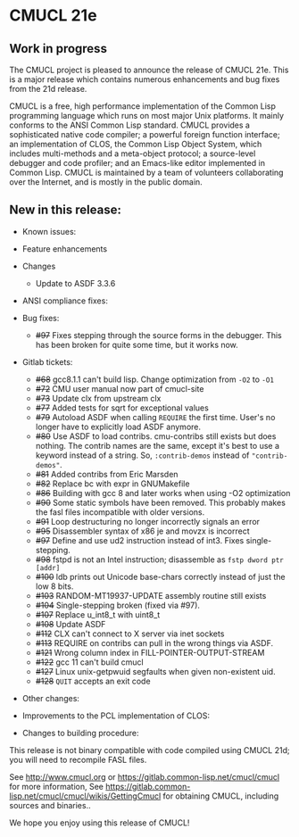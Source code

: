 # CMUCL 21e

## Work in progress

The CMUCL project is pleased to announce the release of CMUCL 21e.
This is a major release which contains numerous enhancements and bug
fixes from the 21d release.

CMUCL is a free, high performance implementation of the Common Lisp
programming language which runs on most major Unix platforms. It
mainly conforms to the ANSI Common Lisp standard. CMUCL provides a
sophisticated native code compiler; a powerful foreign function
interface; an implementation of CLOS, the Common Lisp Object System,
which includes multi-methods and a meta-object protocol; a
source-level debugger and code profiler; and an Emacs-like editor
implemented in Common Lisp. CMUCL is maintained by a team of
volunteers collaborating over the Internet, and is mostly in the
public domain.

## New in this release:
  * Known issues:
  * Feature enhancements
  * Changes
    * Update to ASDF 3.3.6
  * ANSI compliance fixes:
  * Bug fixes:
    * ~~#97~~ Fixes stepping through the source forms in the debugger.  This has been broken for quite some time, but it works now.

  * Gitlab tickets:
    * ~~#68~~ gcc8.1.1 can't build lisp.  Change optimization from `-O2` to `-O1`
    * ~~#72~~ CMU user manual now part of cmucl-site
    * ~~#73~~ Update clx from upstream clx
    * ~~#77~~ Added tests for sqrt for exceptional values
    * ~~#79~~ Autoload ASDF when calling `REQUIRE` the first time.  User's no longer have to explicitly load ASDF anymore.
    * ~~#80~~ Use ASDF to load contribs.  cmu-contribs still exists but does nothing.  The contrib names are the same, except it's best to use a keyword instead of a string.  So, `:contrib-demos` instead of `"contrib-demos"`.
    * ~~#81~~ Added contribs from Eric Marsden
    * ~~#82~~ Replace bc with expr in GNUMakefile
    * ~~#86~~ Building with gcc 8 and later works when using -O2 optimization
    * ~~#90~~ Some static symbols have been removed.  This probably makes the fasl files incompatible with older versions.
    * ~~#91~~ Loop destructuring no longer incorrectly signals an error
    * ~~#95~~ Disassembler syntax of x86 je and movzx is incorrect
    * ~~#97~~ Define and use ud2 instruction instead of int3.  Fixes single-stepping.
    * ~~#98~~ fstpd is not an Intel instruction; disassemble as `fstp dword ptr [addr]`
    * ~~#100~~ ldb prints out Unicode base-chars correctly instead of just the low 8 bits.
    * ~~#103~~ RANDOM-MT19937-UPDATE assembly routine still exists
    * ~~#104~~ Single-stepping broken (fixed via #97).
    * ~~#107~~ Replace u_int8_t with uint8_t
    * ~~#108~~ Update ASDF
    * ~~#112~~ CLX can't connect to X server via inet sockets
    * ~~#113~~ REQUIRE on contribs can pull in the wrong things via ASDF.
    * ~~#121~~ Wrong column index in FILL-POINTER-OUTPUT-STREAM
    * ~~#122~~ gcc 11 can't build cmucl
    * ~~#127~~ Linux unix-getpwuid segfaults when given non-existent uid.
    * ~~#128~~ `QUIT` accepts an exit code
  * Other changes:
  * Improvements to the PCL implementation of CLOS:
  * Changes to building procedure:

This release is not binary compatible with code compiled using CMUCL
21d; you will need to recompile FASL files.

See http://www.cmucl.org or
https://gitlab.common-lisp.net/cmucl/cmucl for more information,
See
https://gitlab.common-lisp.net/cmucl/cmucl/wikis/GettingCmucl
for obtaining CMUCL, including sources and binaries..


We hope you enjoy using this release of CMUCL!
